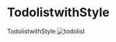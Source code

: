 # TodolistwithStyle
TodolistwithStyle
![todolist](https://github.com/user-attachments/assets/60f10aea-4bd1-4aed-b2ed-2e6ffc0c5f1d)
